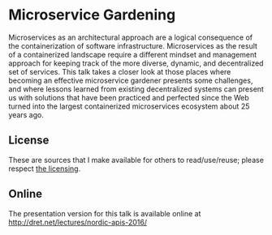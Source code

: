 # Microservice Gardening

Microservices as an architectural approach are a logical consequence of the containerization of software infrastructure. Microservices as the result of a containerized landscape require a different mindset and management approach for keeping track of the more diverse, dynamic, and decentralized set of services. This talk takes a closer look at those places where becoming an effective microservice gardener presents some challenges, and where lessons learned from existing decentralized systems can present us with solutions that have been practiced and perfected since the Web turned into the largest containerized microservices ecosystem about 25 years ago.


## License

These are sources that I make available for others to read/use/reuse; please respect [the licensing](../LICENSE).


## Online

The presentation version for this talk is available online at http://dret.net/lectures/nordic-apis-2016/

